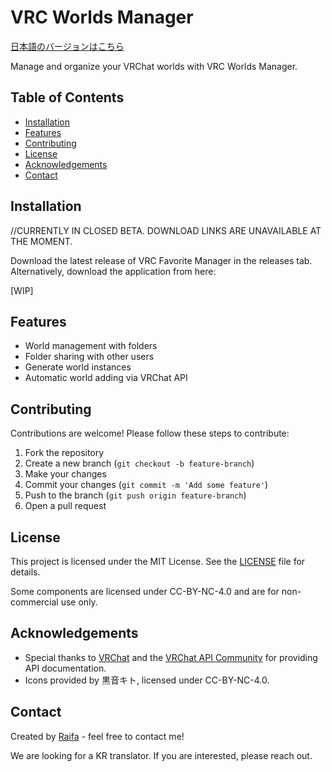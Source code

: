 # VRC Worlds Manager

[日本語のバージョンはこちら](./README_JP.md)

Manage and organize your VRChat worlds with VRC Worlds Manager.

## Table of Contents
- [Installation](#installation)
- [Features](#features)
- [Contributing](#contributing)
- [License](#license)
- [Acknowledgements](#acknowledgements)
- [Contact](#contact)

## Installation

//CURRENTLY IN CLOSED BETA. DOWNLOAD LINKS ARE UNAVAILABLE AT THE MOMENT.

Download the latest release of VRC Favorite Manager in the releases tab.
Alternatively, download the application from here:

[WIP]

## Features

- World management with folders
- Folder sharing with other users
- Generate world instances
- Automatic world adding via VRChat API

## Contributing

Contributions are welcome! Please follow these steps to contribute:

1. Fork the repository
2. Create a new branch (`git checkout -b feature-branch`)
3. Make your changes
4. Commit your changes (`git commit -m 'Add some feature'`)
5. Push to the branch (`git push origin feature-branch`)
6. Open a pull request

## License

This project is licensed under the MIT License. See the [LICENSE](LICENSE) file for details.

Some components are licensed under CC-BY-NC-4.0 and are for non-commercial use only.

## Acknowledgements

- Special thanks to [VRChat](https://hello.vrchat.com/) and the [VRChat API Community](https://github.com/vrchatapi) for providing API documentation.
- Icons provided by 黒音キト, licensed under CC-BY-NC-4.0.

## Contact

Created by [Raifa](https://x.com/raifa_trtr) - feel free to contact me!

We are looking for a KR translator. If you are interested, please reach out.
